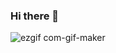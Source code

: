 ### Hi there 👋
![ezgif com-gif-maker](https://user-images.githubusercontent.com/68170283/118873147-9fcc9980-b8a6-11eb-9c5b-cced31bc65d9.gif)


<!--
**kristenking/kristenking** is a ✨ _special_ ✨ repository because its `README.md` (this file) appears on your GitHub profile.

Here are some ideas to get you started:

- 🔭 I’m currently working on ...
- 🌱 I’m currently learning ...
- 👯 I’m looking to collaborate on ...
- 🤔 I’m looking for help with ...
- 💬 Ask me about ...
- 📫 How to reach me: ...
- 😄 Pronouns: ...
- ⚡ Fun fact: ...
-->
